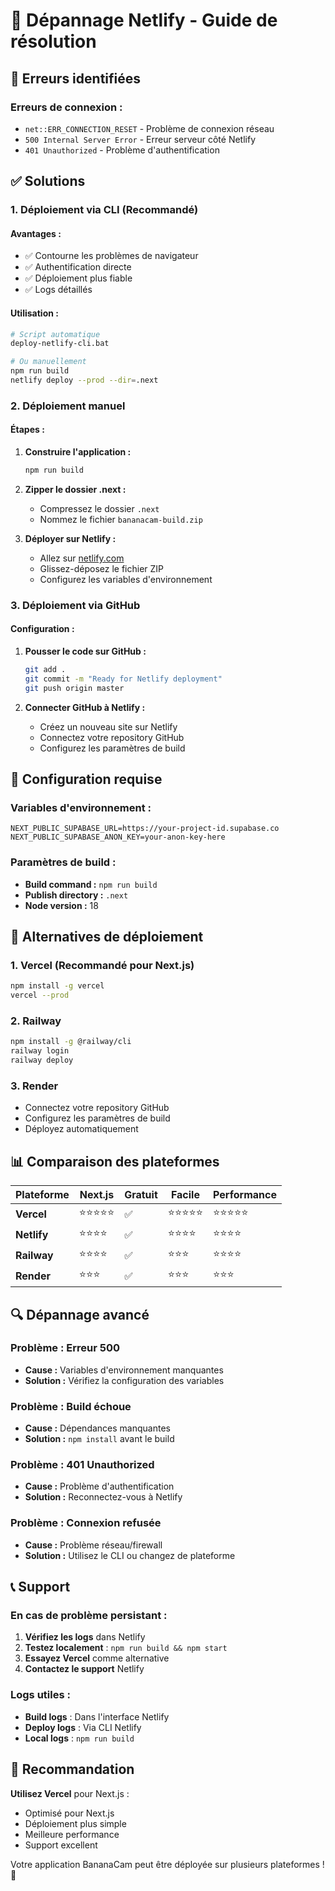 # 🔧 Dépannage Netlify - Guide de résolution

## 🚨 Erreurs identifiées

### **Erreurs de connexion :**
- `net::ERR_CONNECTION_RESET` - Problème de connexion réseau
- `500 Internal Server Error` - Erreur serveur côté Netlify
- `401 Unauthorized` - Problème d'authentification

## ✅ Solutions

### **1. Déploiement via CLI (Recommandé)**

#### **Avantages :**
- ✅ Contourne les problèmes de navigateur
- ✅ Authentification directe
- ✅ Déploiement plus fiable
- ✅ Logs détaillés

#### **Utilisation :**
```bash
# Script automatique
deploy-netlify-cli.bat

# Ou manuellement
npm run build
netlify deploy --prod --dir=.next
```

### **2. Déploiement manuel**

#### **Étapes :**
1. **Construire l'application :**
   ```bash
   npm run build
   ```

2. **Zipper le dossier .next :**
   - Compressez le dossier `.next`
   - Nommez le fichier `bananacam-build.zip`

3. **Déployer sur Netlify :**
   - Allez sur [netlify.com](https://netlify.com)
   - Glissez-déposez le fichier ZIP
   - Configurez les variables d'environnement

### **3. Déploiement via GitHub**

#### **Configuration :**
1. **Pousser le code sur GitHub :**
   ```bash
   git add .
   git commit -m "Ready for Netlify deployment"
   git push origin master
   ```

2. **Connecter GitHub à Netlify :**
   - Créez un nouveau site sur Netlify
   - Connectez votre repository GitHub
   - Configurez les paramètres de build

## 🔧 Configuration requise

### **Variables d'environnement :**
```
NEXT_PUBLIC_SUPABASE_URL=https://your-project-id.supabase.co
NEXT_PUBLIC_SUPABASE_ANON_KEY=your-anon-key-here
```

### **Paramètres de build :**
- **Build command :** `npm run build`
- **Publish directory :** `.next`
- **Node version :** 18

## 🚀 Alternatives de déploiement

### **1. Vercel (Recommandé pour Next.js)**
```bash
npm install -g vercel
vercel --prod
```

### **2. Railway**
```bash
npm install -g @railway/cli
railway login
railway deploy
```

### **3. Render**
- Connectez votre repository GitHub
- Configurez les paramètres de build
- Déployez automatiquement

## 📊 Comparaison des plateformes

| Plateforme | Next.js | Gratuit | Facile | Performance |
|------------|---------|---------|--------|-------------|
| **Vercel** | ⭐⭐⭐⭐⭐ | ✅ | ⭐⭐⭐⭐⭐ | ⭐⭐⭐⭐⭐ |
| **Netlify** | ⭐⭐⭐⭐ | ✅ | ⭐⭐⭐⭐ | ⭐⭐⭐⭐ |
| **Railway** | ⭐⭐⭐⭐ | ✅ | ⭐⭐⭐ | ⭐⭐⭐⭐ |
| **Render** | ⭐⭐⭐ | ✅ | ⭐⭐⭐ | ⭐⭐⭐ |

## 🔍 Dépannage avancé

### **Problème : Erreur 500**
- **Cause :** Variables d'environnement manquantes
- **Solution :** Vérifiez la configuration des variables

### **Problème : Build échoue**
- **Cause :** Dépendances manquantes
- **Solution :** `npm install` avant le build

### **Problème : 401 Unauthorized**
- **Cause :** Problème d'authentification
- **Solution :** Reconnectez-vous à Netlify

### **Problème : Connexion refusée**
- **Cause :** Problème réseau/firewall
- **Solution :** Utilisez le CLI ou changez de plateforme

## 📞 Support

### **En cas de problème persistant :**
1. **Vérifiez les logs** dans Netlify
2. **Testez localement** : `npm run build && npm start`
3. **Essayez Vercel** comme alternative
4. **Contactez le support** Netlify

### **Logs utiles :**
- **Build logs** : Dans l'interface Netlify
- **Deploy logs** : Via CLI Netlify
- **Local logs** : `npm run build`

## 🎯 Recommandation

**Utilisez Vercel** pour Next.js :
- Optimisé pour Next.js
- Déploiement plus simple
- Meilleure performance
- Support excellent

Votre application BananaCam peut être déployée sur plusieurs plateformes ! 🚀
